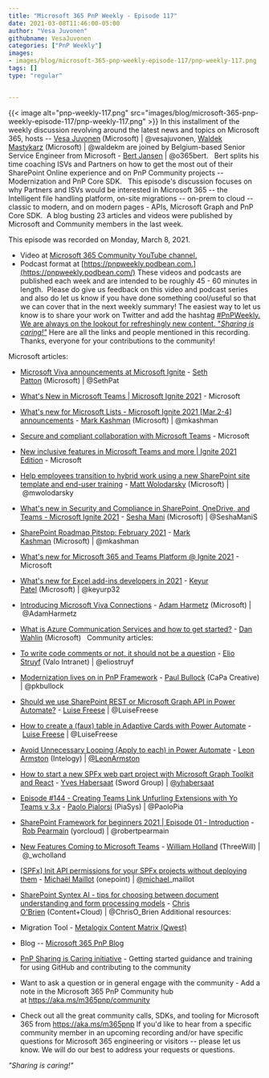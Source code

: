 ```yaml
---
title: "Microsoft 365 PnP Weekly - Episode 117"
date: 2021-03-08T11:46:00-05:00
author: "Vesa Juvonen"
githubname: VesaJuvonen
categories: ["PnP Weekly"]
images:
- images/blog/microsoft-365-pnp-weekly-episode-117/pnp-weekly-117.png
tags: []
type: "regular"


---
```


{{< image alt="pnp-weekly-117.png" src="images/blog/microsoft-365-pnp-weekly-episode-117/pnp-weekly-117.png" >}}
In this installment of the weekly discussion revolving around the latest
news and topics on Microsoft 365, hosts -- [Vesa
Juvonen](http://twitter.com/vesajuvonen) (Microsoft) \|
\@vesajuvonen, [Waldek
Mastykarz](http://twitter.com/waldekm) (Microsoft) \| \@waldekm are
joined by Belgium-based Senior Service Engineer from Microsoft - [Bert
Jansen](http://twitter.com/o365bert) \| \@o365bert.  
Bert splits his time coaching ISVs and Partners on how to get the most
out of their SharePoint Online experience and on PnP Community projects
-- Modernization and PnP Core SDK.   This episode's discussion focuses
on why Partners and ISVs would be interested in Microsoft 365 -- the
Intelligent file handling platform, on-site migrations -- on-prem to
cloud -- classic to modern, and on modern pages - APIs, Microsoft Graph
and PnP Core SDK. 
A blog busting 23 articles and videos were published by Microsoft and
Community members in the last week.  

This episode was recorded on Monday, March 8, 2021.
-   Video at [Microsoft 365 Community YouTube
    channel.](https://aka.ms/m365pnp-videos)
-   Podcast format at
    [https://pnpweekly.podbean.com.](https://pnpweekly.podbean.com/)
These videos and podcasts are published each week and are intended to be
roughly 45 - 60 minutes in length.  Please do give us feedback on this
video and podcast series and also do let us know if you have done
something cool/useful so that we can cover that in the next weekly
summary! The easiest way to let us know is to share your work on Twitter
and add the hashtag [#PnPWeekly. We are always on the lookout for
refreshingly new content. "*Sharing is
caring!"*](https://twitter.com/search?q=%23pnpweekly)
Here are all the links and people mentioned in this recording. Thanks,
everyone for your contributions to the community!

Microsoft articles:
-   [Microsoft Viva announcements at Microsoft
    Ignite](https://techcommunity.microsoft.com/t5/microsoft-365-blog/microsoft-viva-announcements-at-microsoft-ignite/ba-p/2175907) - [Seth
    Patton](https://twitter.com/SethPat) (Microsoft) \| \@SethPat
-   [What's New in Microsoft Teams \| Microsoft Ignite
    2021](https://techcommunity.microsoft.com/t5/microsoft-teams-blog/what-s-new-in-microsoft-teams-microsoft-ignite-2021/ba-p/2118226) -
    Microsoft
-   [What's new for Microsoft Lists - Microsoft Ignite 2021 \[Mar.2-4\]
    announcements](https://techcommunity.microsoft.com/t5/microsoft-365-blog/what-s-new-for-microsoft-lists-microsoft-ignite-2021-mar-2-4/ba-p/2176242) - [Mark
    Kashman](https://twitter.com/mkashman) (Microsoft) \| \@mkashman
-   [Secure and compliant collaboration with Microsoft
    Teams](https://techcommunity.microsoft.com/t5/microsoft-teams-blog/secure-and-compliant-collaboration-with-microsoft-teams/ba-p/2169463) -
    Microsoft
-   [New inclusive features in Microsoft Teams and more \| Ignite 2021
    Edition](https://techcommunity.microsoft.com/t5/microsoft-teams-blog/new-inclusive-features-in-microsoft-teams-and-more-ignite-2021/ba-p/2179799) -
    Microsoft
-   [Help employees transition to hybrid work using a new SharePoint
    site template and end-user
    training](https://techcommunity.microsoft.com/t5/microsoft-sharepoint-blog/help-employees-transition-to-hybrid-work-using-a-new-sharepoint/ba-p/2181914) - [Matt
    Wolodarsky](https://twitter.com/mwolodarsky) (Microsoft)
    \| \@mwolodarsky
-   [What's new in Security and Compliance in SharePoint, OneDrive, and
    Teams - Microsoft Ignite
    2021](https://techcommunity.microsoft.com/t5/microsoft-sharepoint-blog/what-s-new-in-security-and-compliance-in-sharepoint-onedrive-and/ba-p/2171879) - [Sesha
    Mani](https://twitter.com/SeshaManiS) (Microsoft) \| \@SeshaManiS
-   [SharePoint Roadmap Pitstop: February
    2021](https://techcommunity.microsoft.com/t5/microsoft-sharepoint-blog/sharepoint-roadmap-pitstop-february-2021/ba-p/2173114) - [Mark
    Kashman](https://twitter.com/mkashman) (Microsoft) \| \@mkashman
-   [What's new for Microsoft 365 and Teams Platform @ Ignite
    2021](https://developer.microsoft.com/en-us/microsoft-365/blogs/whats-new-for-microsoft-365-and-teams-platform-ignite-2021/) -
    Microsoft
-   [What's new for Excel add-ins developers in
    2021](https://developer.microsoft.com/en-us/microsoft-365/blogs/whats-new-for-excel-add-ins-developers-in-2021/) - [Keyur
    Patel](https://twitter.com/keyurp32) (Microsoft) \| \@keyurp32
-   [Introducing Microsoft Viva
    Connections](https://myignite.microsoft.com/sessions/3d561e77-84db-4225-9f36-65ed92a54118?source=%2Ffavorites) - [Adam
    Harmetz](https://twitter.com/AdamHarmetz) (Microsoft)
    \| \@AdamHarmetz
-   [What is Azure Communication Services and how to get
    started?](https://www.youtube.com/watch?v=gQdO3hJ2z0Y) - [Dan
    Wahlin](https://twitter.com/DanWahlin) (Microsoft)  
Community articles:
-   [To write code comments or not, it should not be a
    question](https://techcommunity.microsoft.com/t5/microsoft-365-pnp-blog/to-write-code-comments-or-not-it-should-not-be-a-question/ba-p/2178622) - [Elio
    Struyf](https://twitter.com/eliostruyf) (Valo Intranet) \|
    \@eliostruyf
-   [Modernization lives on in PnP
    Framework](https://techcommunity.microsoft.com/t5/microsoft-365-pnp-blog/modernization-lives-on-in-pnp-framework/ba-p/2178811) - [Paul
    Bullock](https://twitter.com/pkbullock) (CaPa Creative)
    \| \@pkbullock
-   [Should we use SharePoint REST or Microsoft Graph API in Power
    Automate?](https://techcommunity.microsoft.com/t5/microsoft-365-pnp-blog/should-we-use-sharepoint-rest-or-microsoft-graph-api-in-power/ba-p/2182284) - [Luise
    Freese](https://twitter.com/LuiseFreese) \| \@LuiseFreese
-   [How to create a (faux) table in Adaptive Cards with Power
    Automate](https://techcommunity.microsoft.com/t5/microsoft-365-pnp-blog/how-to-create-a-faux-table-in-adaptive-cards-with-power-automate/ba-p/2188288) - [Luise
    Freese](https://twitter.com/LuiseFreese) \| \@LuiseFreese
-   [Avoid Unnecessary Looping (Apply to each) in Power
    Automate](https://techcommunity.microsoft.com/t5/microsoft-365-pnp-blog/avoid-unnecessary-looping-apply-to-each-in-power-automate/ba-p/2190265) - [Leon
    Armston](https://twitter.com/LeonArmston) (Intelogy)
    \| [\@LeonArmston](/t5/user/viewprofilepage/user-id/855621)
-   [How to start a new SPFx web part project with Microsoft Graph
    Toolkit and
    React](https://techcommunity.microsoft.com/t5/microsoft-365-pnp-blog/how-to-start-a-new-spfx-web-part-project-with-microsoft-graph/ba-p/2191526) - [Yves
    Habersaat](https://twitter.com/yhabersaat) (Sword Group)
    \| [\@yhabersaat](/t5/user/viewprofilepage/user-id/957821)
-   [Episode #144​ - Creating Teams Link Unfurling Extensions with Yo
    Teams v 3.x](https://www.youtube.com/watch?v=GCN-pt0dhjU) - [Paolo
    Pialorsi](https://twitter.com/PaoloPia) (PiaSys) \| \@PaoloPia
-   [SharePoint Framework for beginners 2021 \| Episode 01 -
    Introduction](https://www.youtube.com/watch?v=WxdPb5vLRS4) - [Rob
    Pearmain](https://twitter.com/robertpearmain) (yorcloud)
    \| \@robertpearmain
-   [New Features Coming to Microsoft
    Teams](https://threewill.com/new-features-coming-to-microsoft-teams/) - [William
    Holland](https://twitter.com/_wcholland) (ThreeWill)
    \| \@\_wcholland
-   [\[SPFx\] Init API permissions for your SPFx projects without
    deploying
    them](https://michaelmaillot.github.io/tips/20210302-spfx-api-permissions/) - [Michaël
    Maillot](https://twitter.com/michael_maillot) (onepoint)
    \| [\@michael](/t5/user/viewprofilepage/user-id/43617)\_maillot
-   [SharePoint Syntex AI - tips for choosing between document
    understanding and form processing
    models](https://www.sharepointnutsandbolts.com/2021/03/syntex-tips-document-understanding-forms-processing.html) - [Chris
    O'Brien](https://twitter.com/ChrisO_Brien) (Content+Cloud)
    \| \@ChrisO_Brien
Additional resources:
-   Migration Tool - [Metalogix Content Matrix
    (Qwest)](https://www.quest.com/products/metalogix-content-matrix/) 

-   Blog -- [Microsoft 365 PnP
    Blog](https://aka.ms/m365pnp/community/blog) 

-   [PnP Sharing is Caring
    initiative](https://aka.ms/sharing-is-caring) - Getting started
    guidance and training for using GitHub and contributing to the
    community

-   Want to ask a question or in general engage with the community - Add
    a note in the Microsoft 365 PnP Community hub
    at <https://aka.ms/m365pnp/community>

-   Check out all the great community calls, SDKs, and tooling for
    Microsoft 365 from <https://aka.ms/m365pnp>
If you'd like to hear from a specific community member in an upcoming
recording and/or have specific questions for Microsoft 365 engineering
or visitors -- please let us know. We will do our best to address your
requests or questions.


*"Sharing is caring!"*
